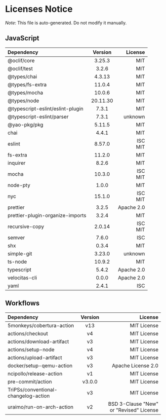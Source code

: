 # Licenses Notice
*Note*: This file is auto-generated. Do not modify it manually.
## JavaScript
| Dependency | Version | License |
|:-----------|:-------:|--------:|
|@oclif/core|3.25.3|MIT|
|@oclif/test|3.2.6|MIT|
|@types/chai|4.3.13|MIT|
|@types/fs-extra|11.0.4|MIT|
|@types/mocha|10.0.6|MIT|
|@types/node|20.11.30|MIT|
|@typescript-eslint/eslint-plugin|7.3.1|MIT|
|@typescript-eslint/parser|7.3.1|unknown|
|@yao-pkg/pkg|5.11.5|MIT|
|chai|4.4.1|MIT|
|eslint|8.57.0|ISC<br/>MIT|
|fs-extra|11.2.0|MIT|
|inquirer|8.2.6|MIT|
|mocha|10.3.0|ISC<br/>MIT|
|node-pty|1.0.0|MIT|
|nyc|15.1.0|ISC<br/>MIT|
|prettier|3.2.5|Apache 2.0|
|prettier-plugin-organize-imports|3.2.4|MIT|
|recursive-copy|2.0.14|ISC<br/>MIT|
|semver|7.6.0|ISC|
|shx|0.3.4|MIT|
|simple-git|3.23.0|unknown|
|ts-node|10.9.2|MIT|
|typescript|5.4.2|Apache 2.0|
|velocitas-cli|0.0.0|Apache 2.0|
|yaml|2.4.1|ISC|
## Workflows
| Dependency | Version | License |
|:-----------|:-------:|--------:|
|5monkeys/cobertura-action|v13|MIT License|
|actions/checkout|v4|MIT License|
|actions/download-artifact|v3|MIT License|
|actions/setup-node|v4|MIT License|
|actions/upload-artifact|v3|MIT License|
|docker/setup-qemu-action|v3|Apache License 2.0|
|ncipollo/release-action|v1|MIT License|
|pre-commit/action|v3.0.0|MIT License|
|TriPSs/conventional-changelog-action|v3|MIT License|
|uraimo/run-on-arch-action|v2|BSD 3-Clause "New" or "Revised" License|
